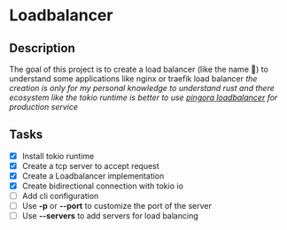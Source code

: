 # Loadbalancer

## Description

The goal of this project is to create a load balancer (like the name 👀) to understand some applications like nginx or traefik load balancer
*the creation is only for my personal knowledge to understand rust and there ecosystem like the tokio runtime is better to use [pingora loadbalancer](https://github.com/cloudflare/pingora) for production service*

## Tasks

- [x] Install tokio runtime
- [x] Create a tcp server to accept request
- [x] Create a Loadbalancer implementation
- [x] Create bidirectional connection with tokio io
- [ ] Add cli configuration
- [ ] Use **-p** or **--port** to customize the port of the server
- [ ] Use **--servers** to add servers for load balancing
